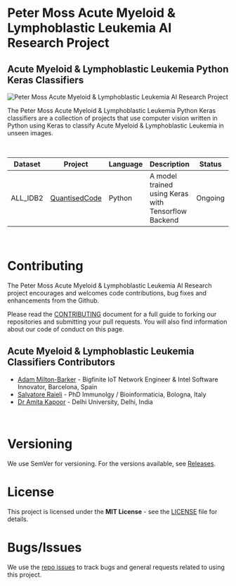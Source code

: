 # Peter Moss Acute Myeloid & Lymphoblastic Leukemia AI Research Project

## Acute Myeloid & Lymphoblastic Leukemia Python Keras Classifiers

![Peter Moss Acute Myeloid & Lymphoblastic Leukemia AI Research Project](https://www.PeterMossAmlAllResearch.com/media/images/banner.png)

The Peter Moss Acute Myeloid & Lymphoblastic Leukemia Python Keras classifiers are a collection of projects that use computer vision written in Python using Keras to classify Acute Myeloid & Lymphoblastic Leukemia in unseen images.

&nbsp;

| Dataset  | Project                                                                                                                                                | Language | Description                                         | Status  | Author                                                                                                                                                                                                 |
| -------- | ------------------------------------------------------------------------------------------------------------------------------------------------------ | -------- | --------------------------------------------------- | ------- | ------------------------------------------------------------------------------------------------------------------------------------------------------------------------------------------------------ |
| ALL_IDB2 | [QuantisedCode](https://github.com/AMLResearchProject/AML-ALL-Classifiers/tree/master/Python/_Keras/QuantisedCode/QuantisedCode.ipynb "QuantisedCode") | Python   | A model trained using Keras with Tensorflow Backend | Ongoing | [Amita Kapoor](https://www.petermossamlallresearch.com/team/amita-kapoor/profile "Amita Kapoor") & [Taru Jain](https://www.petermossamlallresearch.com/students/student/taru-jain/profile "Taru Jain") |

&nbsp;

# Contributing

The Peter Moss Acute Myeloid & Lymphoblastic Leukemia AI Research project encourages and welcomes code contributions, bug fixes and enhancements from the Github.

Please read the [CONTRIBUTING](https://github.com/AMLResearchProject/AML-ALL-Classifiers/blob/master/CONTRIBUTING.md "CONTRIBUTING") document for a full guide to forking our repositories and submitting your pull requests. You will also find information about our code of conduct on this page.

## Acute Myeloid & Lymphoblastic Leukemia Classifiers Contributors

- [Adam Milton-Barker](https://www.petermossamlallresearch.com/team/adam-milton-barker/profile "Adam Milton-Barker") - Bigfinite IoT Network Engineer & Intel Software Innovator, Barcelona, Spain
- [Salvatore Raieli](https://www.petermossamlallresearch.com/team/salvatore-raieli/profile "Salvatore Raieli") - PhD Immunolgy / Bioinformaticia, Bologna, Italy
- [Dr Amita Kapoor](https://www.petermossamlallresearch.com/team/amita-kapoor/profile "Dr Amita Kapoor") - Delhi University, Delhi, India

&nbsp;

# Versioning

We use SemVer for versioning. For the versions available, see [Releases](https://github.com/AMLResearchProject/AML-ALL-Classifiers/releases "Releases").

# License

This project is licensed under the **MIT License** - see the [LICENSE](https://github.com/AMLResearchProject/AML-ALL-Classifiers/blob/master/LICENSE "LICENSE") file for details.

# Bugs/Issues

We use the [repo issues](https://github.com/AMLResearchProject/AML-ALL-Classifiers/issues "repo issues") to track bugs and general requests related to using this project.
